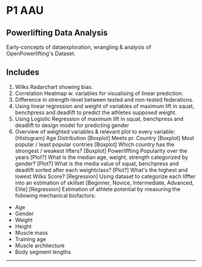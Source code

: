 # P1 AAU 
## **Powerlifting Data Analysis**
Early-concepts of dataexploration, wrangling & analysis of OpenPowerlifting's Dataset. 


## Includes
1. Wilks Radarchart showing bias.
2. Correlation Heatmap w. variables for visualising of linear prediction.
3. Difference in strength-level between tested and non-tested federations.
4. Using linear regression and weight of variables of maximum lift in squat, benchpress and deadlift to predict the athletes supposed weight. 
5. Using Logistic Regression of maximum lift in squat, benchpress and deadlift to design model for predicting gender 
6. Overview of weighted variables & relevant plot to every variable:
[Histogram] Age Distribution 
[Boxplot] Meets pr. Country
[Boxplot] Most popular / least popular contries
[Boxplot] Which country has the strongest / weakest lifters?
[Boxplot] Powerliffting Popularity over the years
[Plot?] What is the median age, weight, strength categorized by gender?
[Plot?] What is the media value of squat, benchpress and deadlift sorted after each weightclass?
[Plot?] What's the highest and lowest Wilks Score?
[Regression] Using dataset to categorize each liffter into an estimation of skillset [Beginner, Novice, Intermediate, Advanced, Elite]
[Regression] Estimation of athlete potential by measuring the following mechanical biofactors:
- Age
- Gender
- Weight
- Height
- Muscle mass
- Training age
- Muscle architecture
- Body segment lengths
---

